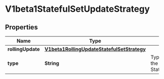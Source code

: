 

# V1beta1StatefulSetUpdateStrategy

## Properties

Name | Type | Description | Notes
------------ | ------------- | ------------- | -------------
**rollingUpdate** | [**V1beta1RollingUpdateStatefulSetStrategy**](V1beta1RollingUpdateStatefulSetStrategy.md) |  |  [optional]
**type** | **String** | Type indicates the type of the StatefulSetUpdateStrategy. |  [optional]



